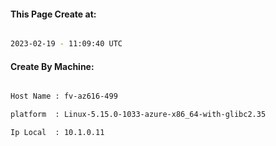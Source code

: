 
   
#### This Page Create at:

```bash

2023-02-19 - 11:09:40 UTC

```

#### Create By Machine:

```bash

Host Name : fv-az616-499

platform  : Linux-5.15.0-1033-azure-x86_64-with-glibc2.35

Ip Local  : 10.1.0.11

```


